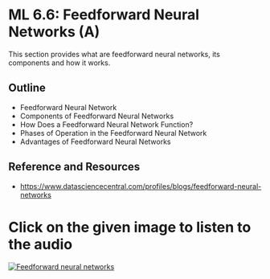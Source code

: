 # **ML 6.6: Feedforward Neural Networks (A)**

This section provides what are feedforward neural networks, its components and how it works.

## Outline
* Feedforward Neural Network
* Components of Feedforward Neural Networks
* How Does a Feedforward Neural Network Function?
* Phases of Operation in the Feedforward Neural Network
* Advantages of Feedforward Neural Networks

## Reference and Resources
* https://www.datasciencecentral.com/profiles/blogs/feedforward-neural-networks

# **Click on the given image to listen to the audio**

[![Feedforward neural networks](https://github.com/tavneetgill/winter-of-contributing/blob/Machine_Learning/Machine_Learning/Dimensionality_Reduction_%26_Neural_Networks/Assets/Feed-forward%20neural%20networks.jpeg)](https://drive.google.com/file/d/1usJ-IK76EOgWqS5Yq_vM55QjIITsuFCy/view?usp=sharing)
